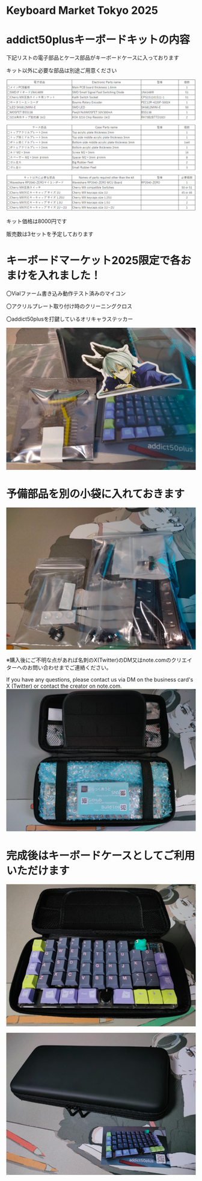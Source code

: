 # Keyboard Market Tokyo 2025

# addict50plusキーボードキットの内容
下記リストの電子部品とケース部品がキーボードケースに入っております

キット以外に必要な部品は別途ご用意ください

![addict50plusPartslist2025keyket](images/addict50plusPartslist2025keyket.png)

キット価格は8000円です

販売数は3セットを予定しております

# キーボードマーケット2025限定で各おまけを入れました！

〇Vialファーム書き込み動作テスト済みのマイコン

〇アクリルプレート取り付け時のクリーニングクロス

〇addict50plusを打鍵しているオリキャラステッカー

![omake](images/omake.jpg)

# 予備部品を別の小袋に入れておきます

![yobi](images/yobi.jpg)


※購入後にご不明な点があれば名刺のX(Twitter)のDM又はnote.comのクリエイターへのお問い合わせまでご連絡ください。

If you have any questions, please contact us via DM on the business card's X (Twitter) or contact the creator on note.com.
![addictnakami](images/addictnakami.jpg)

# 完成後はキーボードケースとしてご利用いただけます
![addictcase](images/addictcase.jpg)

![addictmeishi](images/addictmeishi.jpg)
